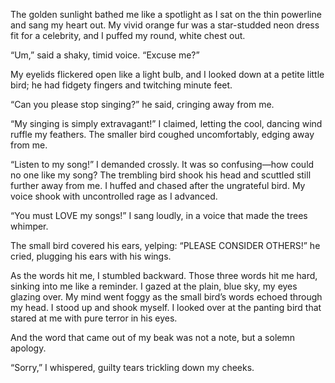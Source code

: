 The golden sunlight bathed me like a spotlight as I sat on the thin powerline and sang my heart out. My vivid orange fur was a star-studded neon dress fit for a celebrity, and I puffed my round, white chest out.


“Um,” said a shaky, timid voice. “Excuse me?”

My eyelids flickered open like a light bulb, and I looked down at a petite little bird; he had fidgety fingers and twitching minute feet.

“Can you please stop singing?” he said, cringing away from me.

“My singing is simply extravagant!” I claimed, letting the cool, dancing wind ruffle my feathers.
The smaller bird coughed uncomfortably, edging away from me.

“Listen to my song!” I demanded crossly.
It was so confusing—how could no one like my song? The trembling bird shook his head and scuttled still further away from me.
I huffed and chased after the ungrateful bird. My voice shook with uncontrolled rage as I advanced.

“You must LOVE my songs!” I sang loudly, in a voice that made the trees whimper.

The small bird covered his ears, yelping:
“PLEASE CONSIDER OTHERS!” he cried, plugging his ears with his wings.

As the words hit me, I stumbled backward. Those three words hit me hard, sinking into me like a reminder.
I gazed at the plain, blue sky, my eyes glazing over. My mind went foggy as the small bird’s words echoed through my head.
I stood up and shook myself. I looked over at the panting bird that stared at me with pure terror in his eyes.

And the word that came out of my beak was not a note, but a solemn apology.

“Sorry,” I whispered, guilty tears trickling down my cheeks.